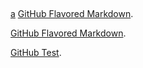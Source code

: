 ## 

[a](url)
[GitHub Flavored Markdown](https://guides.github.com/features/mastering-markdown/).


[GitHub Flavored Markdown](https://kaiweicheung.github.io/2018-07-05%20Test).


[GitHub Test](http://nbviewer.jupyter.org/urls/kaiweicheung.github.io//Kaiwei%20R9%20Correlation%20and%20Regression.ipynb).
